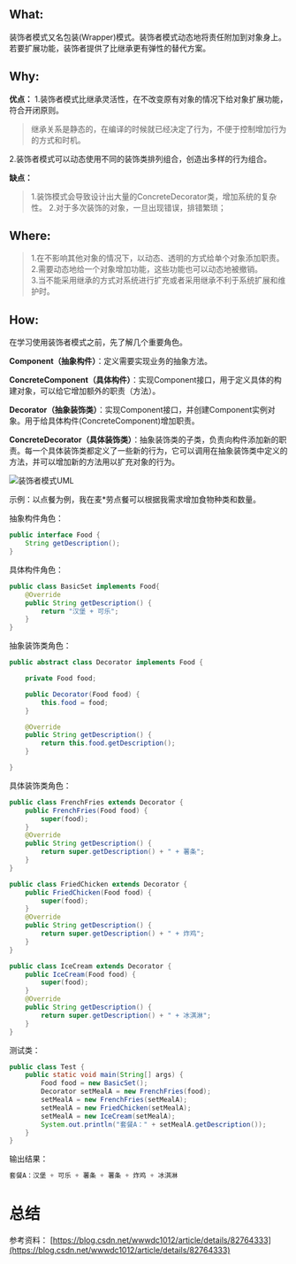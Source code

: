 ## What:

装饰者模式又名包装(Wrapper)模式。装饰者模式动态地将责任附加到对象身上。若要扩展功能，装饰者提供了比继承更有弹性的替代方案。

## Why:
**优点：**
1.装饰者模式比继承灵活性，在不改变原有对象的情况下给对象扩展功能，符合开闭原则。
>继承关系是静态的，在编译的时候就已经决定了行为，不便于控制增加行为的方式和时机。

2.装饰者模式可以动态使用不同的装饰类排列组合，创造出多样的行为组合。

**缺点：**
>1.装饰模式会导致设计出大量的ConcreteDecorator类，增加系统的复杂性。
>2.对于多次装饰的对象，一旦出现错误，排错繁琐；

## Where:

>1.在不影响其他对象的情况下，以动态、透明的方式给单个对象添加职责。
>2.需要动态地给一个对象增加功能，这些功能也可以动态地被撤销。  
>3.当不能采用继承的方式对系统进行扩充或者采用继承不利于系统扩展和维护时。

## How:

在学习使用装饰者模式之前，先了解几个重要角色。

**Component（抽象构件）**：定义需要实现业务的抽象方法。

**ConcreteComponent（具体构件）**：实现Component接口，用于定义具体的构建对象，可以给它增加额外的职责（方法）。

**Decorator（抽象装饰类）**：实现Component接口，并创建Component实例对象。用于给具体构件(ConcreteComponent)增加职责。

**ConcreteDecorator（具体装饰类）**：抽象装饰类的子类，负责向构件添加新的职责。每一个具体装饰类都定义了一些新的行为，它可以调用在抽象装饰类中定义的方法，并可以增加新的方法用以扩充对象的行为。

![装饰者模式UML](https://raw.githubusercontent.com/MuggleLee/PicGo/master/%E8%AE%BE%E8%AE%A1%E6%A8%A1%E5%BC%8F/%E8%A3%85%E9%A5%B0%E8%80%85%E6%A8%A1%E5%BC%8F/Pattern-Decorator.png)


示例：以点餐为例，我在麦*劳点餐可以根据我需求增加食物种类和数量。


抽象构件角色：
```java
public interface Food {
    String getDescription();
}
```
具体构件角色：
```java
public class BasicSet implements Food{
    @Override
    public String getDescription() {
        return "汉堡 + 可乐";
    }
}
```
抽象装饰类角色：
```java
public abstract class Decorator implements Food {

    private Food food;

    public Decorator(Food food) {
        this.food = food;
    }

    @Override
    public String getDescription() {
        return this.food.getDescription();
    }

}
```

具体装饰类角色：
```java
public class FrenchFries extends Decorator {
    public FrenchFries(Food food) {
        super(food);
    }
    @Override
    public String getDescription() {
        return super.getDescription() + " + 薯条";
    }
}
```
```java
public class FriedChicken extends Decorator {
    public FriedChicken(Food food) {
        super(food);
    }
    @Override
    public String getDescription() {
        return super.getDescription() + " + 炸鸡";
    }
}
```
```java
public class IceCream extends Decorator {
    public IceCream(Food food) {
        super(food);
    }
    @Override
    public String getDescription() {
        return super.getDescription() + " + 冰淇淋";
    }
}

```

测试类：
```java
public class Test {
    public static void main(String[] args) {
        Food food = new BasicSet();
        Decorator setMealA = new FrenchFries(food);
        setMealA = new FrenchFries(setMealA);
        setMealA = new FriedChicken(setMealA);
        setMealA = new IceCream(setMealA);
        System.out.println("套餐A：" + setMealA.getDescription());
    }
}
```
输出结果：
```java
套餐A：汉堡 + 可乐 + 薯条 + 薯条 + 炸鸡 + 冰淇淋
```





























# 总结



参考资料：
[https://blog.csdn.net/wwwdc1012/article/details/82764333](https://blog.csdn.net/wwwdc1012/article/details/82764333)